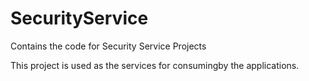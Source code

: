 # SecurityService
Contains the code for Security Service Projects

This project is used as the services for consumingby the applications.
